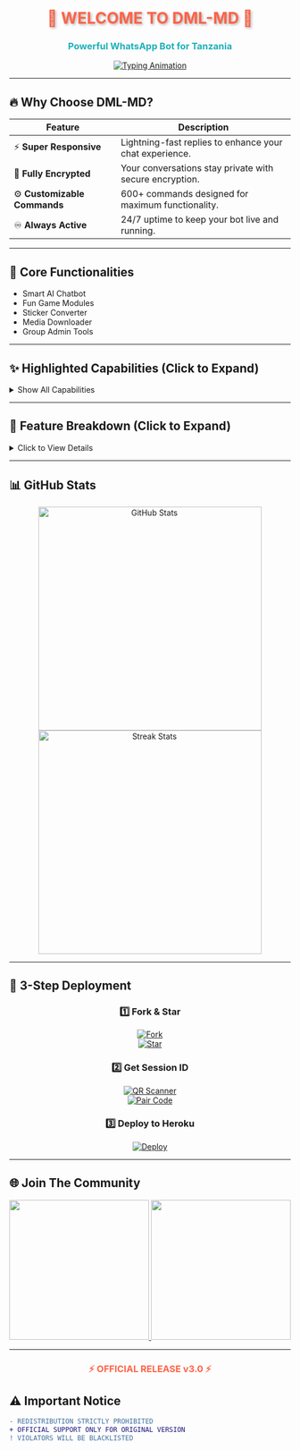 
<h1 align="center" style="color: #FF6347; text-shadow: 2px 2px 4px rgba(0,0,0,0.3); animation: glow 2s infinite alternate;">🌟 WELCOME TO DML-MD 🌟</h1>
<h3 align="center" style="color: #1BAFBA; font-weight: bold;">Powerful WhatsApp Bot for Tanzania</h3>

<p align="center">
  <a href="https://git.io/typing-svg">
    <img src="https://readme-typing-svg.demolab.com?font=Black+Ops+One&size=40&duration=3000&pause=500&color=FF6347&center=true&width=900&height=100&lines=HELLO+WORLD!+👋;MEET+DML-MD+🤖;ADVANCED+WHATSAPP+BOT+EXPERIENCE+⚡;MADE+WITH+PASSION+BY+DML+💻;OFFICIALLY+TANZANIAN+BOT+🎉" alt="Typing Animation" />
  </a>
</p>

---

## 🔥 **Why Choose DML-MD?**

| Feature | Description |
|---------|-------------|
| ⚡ **Super Responsive** | Lightning-fast replies to enhance your chat experience. |
| 🔐 **Fully Encrypted** | Your conversations stay private with secure encryption. |
| ⚙️ **Customizable Commands** | 600+ commands designed for maximum functionality. |
| ♾️ **Always Active** | 24/7 uptime to keep your bot live and running. |

---

## 🧠 **Core Functionalities**

- Smart AI Chatbot  
- Fun Game Modules  
- Sticker Converter  
- Media Downloader  
- Group Admin Tools

---

## ✨ **Highlighted Capabilities (Click to Expand)**

<details>
  <summary>Show All Capabilities</summary>

  <p align="center">
    <img src="https://img.shields.io/badge/AI_CHATBOT-FF6347?style=for-the-badge&logo=openai&logoColor=white">
    <img src="https://img.shields.io/badge/STICKER_CREATOR-1BAFBA?style=for-the-badge&logo=stickermule&logoColor=white">
    <img src="https://img.shields.io/badge/MEDIA_DOWNLOADER-9400D3?style=for-the-badge&logo=youtube&logoColor=white">
    <img src="https://img.shields.io/badge/GROUP_TOOLS-00FF00?style=for-the-badge&logo=whatsapp&logoColor=white">
    <img src="https://img.shields.io/badge/GAMES-FF0000?style=for-the-badge&logo=steam&logoColor=white">
  </p>

</details>

---

## 🧩 **Feature Breakdown (Click to Expand)**

<details>
  <summary>Click to View Details</summary>

### 🔸 AI Chatbot  
Interact with smart, AI-generated responses—get instant info or just chat like a friend.

### 🔸 Sticker Creator  
Turn images or short clips into fun static and animated WhatsApp stickers.

### 🔸 Media Downloader  
Download videos, audio, and more from YouTube, Facebook, Instagram, and TikTok.

### 🔸 Group Tools  
Auto-welcome, anti-link protection, promote/demote members, and manage chats with ease.

### 🔸 Games  
Play interactive games like quizzes, riddles, trivia, and more—right inside WhatsApp!

</details>

---

## 📊 **GitHub Stats**
<p align="center">
  <a href="https://github.com/MLILA17/DML-MD">
    <img src="https://github-readme-stats.vercel.app/api?username=MLILA17&show_icons=true&theme=radical&include_all_commits=true" alt="GitHub Stats" width="400"/>
    <img src="https://github-readme-streak-stats.herokuapp.com/?user=MLILA17&theme=dark&fire=FF6347&currStreakNum=1BAFBA" alt="Streak Stats" width="400"/>
  </a>
</p>

---

## 🚀 **3-Step Deployment**

<div align="center">

### 1️⃣ **Fork & Star**
[![Fork](https://img.shields.io/github/forks/MLILA17/DML-MD?label=FORK&style=social&logo=git&logoColor=white)](https://github.com/MLILA17/DML-MD/fork)  
[![Star](https://img.shields.io/github/stars/MLILA17/DML-MD?label=STAR&style=social&logo=github)](https://github.com/MLILA17/DML-MD)  

### 2️⃣ **Get Session ID**
[![QR Scanner](https://img.shields.io/badge/SCAN_QR-FF6347?style=for-the-badge&logo=qr-code&logoColor=white&labelColor=1BAFBA)](https://dml-md-sessions.onrender.com/wasiqr)  
[![Pair Code](https://img.shields.io/badge/GET_PAIR_CODE-1BAFBA?style=for-the-badge&logo=connectdevelop&logoColor=white&labelColor=FF6347)](https://dml-md-sessions.onrender.com/pair)  

### 3️⃣ **Deploy to Heroku**
[![Deploy](https://img.shields.io/badge/DEPLOY_TO_HEROKU-430098?style=for-the-badge&logo=heroku&logoColor=white)](https://heroku.com/deploy?template=https://github.com/MLILA17/DML-MD)

</div>

---

## 🌐 **Join The Community**

<p align="center">
  <a href="https://chat.whatsapp.com/FunyTxSwaKI7E5Q4z8YGbS">
    <img src="https://img.shields.io/badge/JOIN_WHATSAPP_GROUP-25D366?style=for-the-badge&logo=whatsapp&logoColor=white" width="250">
  </a>
  <a href="https://whatsapp.com/channel/0029Vb2hoPpDZ4Lb3mSkVI3C">
    <img src="https://img.shields.io/badge/WHATSAPP_CHANNEL-075E54?style=for-the-badge&logo=whatsapp&logoColor=white" width="250">
  </a>
</p>

---

<h3 align="center" style="color: #FF6347; animation: pulse 1.5s infinite;">⚡ OFFICIAL RELEASE v3.0 ⚡</h3>

## ⚠️ **Important Notice**
```diff
- REDISTRIBUTION STRICTLY PROHIBITED 
+ OFFICIAL SUPPORT ONLY FOR ORIGINAL VERSION
! VIOLATORS WILL BE BLACKLISTED
